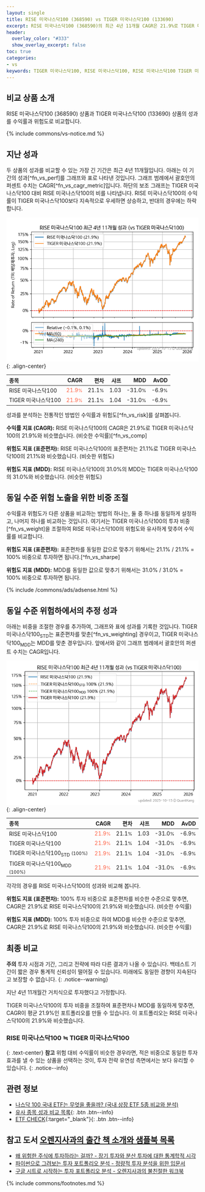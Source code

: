 ```yaml
---
layout: single
title: RISE 미국나스닥100 (368590) vs TIGER 미국나스닥100 (133690)
excerpt: RISE 미국나스닥100 (368590)의 최근 4년 11개월 CAGR은 21.9%로 TIGER 미국나스닥100 (133690)의 21.9%와 비슷했습니다.
header:
  overlay_color: "#333"
  show_overlay_excerpt: false
toc: true
categories:
- vs
keywords: TIGER 미국나스닥100, RISE 미국나스닥100, RISE 미국나스닥100 TIGER 미국나스닥100 비교, 368590, 133690, 368590 368590 비교
---
```


## 비교 상품 소개


RISE 미국나스닥100 (368590) 상품과 TIGER 미국나스닥100 (133690) 상품의 성과를 수익률과 위험도로 비교합니다.





{% include commons/vs-notice.md %}

## 지난 성과

두 상품의 성과를 비교할 수 있는 가장 긴 기간은 최근 4년 11개월입니다. 아래는 이 기간의 성과[^fn_vs_perf]를 그래프와 표로 나타낸 것입니다.
그래프 범례에서 괄호안의 퍼센트 수치는 CAGR[^fn_vs_cagr_metric]입니다.
하단의 보조 그래프는 TIGER 미국나스닥100 대비 RISE 미국나스닥100의 비를 나타냅니다.
RISE 미국나스닥100의 수익률이 TIGER 미국나스닥100보다 지속적으로 우세하면 상승하고, 반대의 경우에는 하락합니다.

![RISE 미국나스닥100](/vs/images/368590-vs-133690_dual.png){: .align-center}

| **종목** | **CAGR** | **편차** | **샤프** | **MDD** | **AvDD** |
| :------------ | ------: | -----------: | -------: | ------: | -------: |
| RISE 미국나스닥100 | <span style="color: tomato">21.9<small>%</small></span> | 21.1<small>%</small> | 1.03 | -31.0<small>%</small> | -6.9<small>%</small> |
| TIGER 미국나스닥100 | <span style="color: tomato">21.9<small>%</small></span> | 21.1<small>%</small> | 1.04 | -31.0<small>%</small> | -6.9<small>%</small> |

<!-- more -->


성과를 분석하는 전통적인 방법인 수익률과 위험도[^fn_vs_risk]를 살펴봅니다.

**수익률 지표 (CAGR):** RISE 미국나스닥100의 CAGR은 21.9%로 TIGER 미국나스닥100의 21.9%와 비슷했습니다. (비슷한 수익률)[^fn_vs_comp]

**위험도 지표 (표준편차):** RISE 미국나스닥100의 표준편차는 21.1%로 TIGER 미국나스닥100의 21.1%와 비슷했습니다. (비슷한 위험도)

**위험도 지표 (MDD):** RISE 미국나스닥100의 31.0%의 MDD는 TIGER 미국나스닥100의 31.0%와 비슷했습니다. (비슷한 위험도)



## 동일 수준 위험 노출을 위한 비중 조절

수익률과 위험도가 다른 상품을 비교하는 방법의 하나는, 둘 중 하나를 동일하게 설정하고, 나머지 하나를 비교하는 것입니다.
여기서는 TIGER 미국나스닥100의 투자 비중[^fn_vs_weight]을 조절하여 RISE 미국나스닥100의 위험도와 유사하게 맞추어 수익률를 비교합니다.

**위험도 지표 (표준편차):** 표준편차를 동일한 값으로 맞추기 위해서는 21.1% / 21.1% = 100% 비중으로 투자하면 됩니다.[^fn_vs_sharpe]

**위험도 지표 (MDD):** MDD를 동일한 값으로 맞추기 위해서는 31.0% / 31.0% = 100% 비중으로 투자하면 됩니다.


{% include /commons/ads/adsense.html %}



## 동일 수준 위험하에서의 추정 성과

아래는 비중을 조절한 경우를 추가하여, 그래프와 표에 성과를 기록한 것입니다.
TIGER 미국나스닥100<sub>STD</sub>는 표준편차를 맞춘[^fn_vs_weighting] 경우이고, TIGER 미국나스닥100<sub>MDD</sub>는 MDD를 맞춘 경우입니다.
앞에서와 같이 그래프 범례에서 괄호안의 퍼센트 수치는 CAGR입니다.


![RISE 미국나스닥100](/vs/images/368590-vs-133690.png){: .align-center}



| **종목** | **CAGR** | **편차** | **샤프** | **MDD** | **AvDD** |
| :------------ | ------: | -----------: | -------: | ------: | -------: |
| RISE 미국나스닥100 | <span style="color: tomato">21.9<small>%</small></span> | 21.1<small>%</small> | 1.03 | -31.0<small>%</small> | -6.9<small>%</small> |
| TIGER 미국나스닥100 | <span style="color: tomato">21.9<small>%</small></span> | 21.1<small>%</small> | 1.04 | -31.0<small>%</small> | -6.9<small>%</small> |
| TIGER 미국나스닥100<sub>STD</sub> <small>(100%)</small> | <span style="color: tomato">21.9<small>%</small></span> | 21.1<small>%</small> | 1.04 | -31.0<small>%</small> | -6.9<small>%</small> |
| TIGER 미국나스닥100<sub>MDD</sub> <small>(100%)</small> | <span style="color: tomato">21.9<small>%</small></span> | 21.1<small>%</small> | 1.04 | -31.0<small>%</small> | -6.9<small>%</small> |



각각의 경우를 RISE 미국나스닥100의 성과와 비교해 봅니다.

**위험도 지표 (표준편차):** 100% 투자 비중으로 표준편차를 비슷한 수준으로 맞추면, CAGR은 21.9%로 RISE 미국나스닥100의 21.9%와 비슷했습니다. (비슷한 수익률)

**위험도 지표 (MDD):** 100% 투자 비중으로 하여 MDD를 비슷한 수준으로 맞추면, CAGR은 21.9%로 RISE 미국나스닥100의 21.9%와 비슷했습니다. (비슷한 수익률)




## 최종 비교

**주의** 투자 시점과 기간, 그리고 전략에 따라 다른 결과가 나올 수 있습니다. 백테스트 기간이 짧은 경우 통계적 신뢰성이 떨어질 수 있습니다. 미래에도 동일한 경향이 지속된다고 보장할 수 없습니다.
{: .notice--warning}

지난 4년 11개월간 거치식으로 투자했다고 가정합니다.

TIGER 미국나스닥100의 투자 비중을 조절하여 표준편차나 MDD를 동일하게 맞추면, CAGR이 평균 21.9%인 포트폴리오를 만들 수 있습니다.
이 포트폴리오는 RISE 미국나스닥100의 21.9%와 비슷했습니다.

### RISE 미국나스닥100 ≒ TIGER 미국나스닥100
{: .text-center}
**참고** 위험 대비 수익률이 비슷한 경우라면, 적은 비중으로 동일한 투자 효과를 낼 수 있는 상품을 선택하는 것이, 투자 전략 유연성 측면에서는 보다 유리할 수 있습니다.
{: .notice--info}


## 관련 정보

- [나스닥 100 국내 ETF는 무엇을 좋을까? (국내 상장 ETF 5종 비교와 분석)](https://kongdori.tistory.com/310)
- [유사 종목 성과 비교 목록](/vs/){: .btn .btn--info}
- [ETF CHECK](https://www.etfcheck.co.kr/mobile/etpitem/133690/compare?compCode%5B%5D=368590){:target="_blank"}{: .btn .btn--info}


## 참고 도서 [오렌지사과의 출간 책 소개와 샘플북 목록](https://kongdori.tistory.com/691)

- [왜 위험한 주식에 투자하라는 걸까? - 장기 투자와 분산 투자에 대한 통계학적 시각](https://kongdori.tistory.com/421)
- [파이썬으로 그려보는 투자 포트폴리오 분석  - 정량적 투자 분석을 위한 입문서](https://kongdori.tistory.com/643)
- [구글 시트로 시작하는 투자 포트폴리오 분석 - 오렌지사과의 불친절한 워크북](https://kongdori.tistory.com/449)

{% include commons/footnotes.md %}